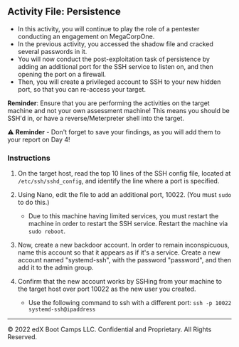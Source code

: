 ## Activity File: Persistence

- In this activity, you will continue to play the role of a pentester conducting an engagement on MegaCorpOne.
- In the previous activity, you accessed the shadow file and cracked several passwords in it.
- You will now conduct the post-exploitation task of persistence by adding an additional port for the SSH service to listen on, and then opening the port on a firewall.
- Then, you will create a privileged account to SSH to your new hidden port, so that you can re-access your target.


**Reminder**: Ensure that you are performing the activities on the target machine and not your own assessment machine! This means you should be SSH'd in, or have a reverse/Meterpreter shell into the target.

⚠️ **Reminder** - Don't forget to save your findings, as you will add them to your report on Day 4!

### Instructions 

1. On the target host, read the top 10 lines of the SSH config file, located at `/etc/ssh/sshd_config`, and identify the line where a port is specified.

2. Using Nano, edit the file to add an additional port, 10022. (You must `sudo` to do this.)
   - Due to this machine having limited services, you must restart the machine in order to restart the SSH service. Restart the machine via `sudo reboot`.

3. Now, create a new backdoor account. In order to remain inconspicuous, name this account so that it appears as if it's a service. Create a new account named "systemd-ssh", with the password "password", and then add it to the admin group. 

4. Confirm that the new account works by SSHing from your machine to the target host over port 10022 as the new user you created.
   - Use the following command to ssh with a different port: `ssh -p 10022 systemd-ssh@ipaddress`

---
© 2022 edX Boot Camps LLC. Confidential and Proprietary. All Rights Reserved.



